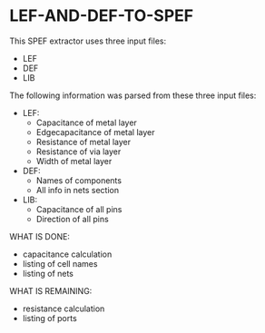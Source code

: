# LEF-AND-DEF-TO-SPEF

This SPEF extractor uses three input files:
- LEF
- DEF
- LIB

The following information was parsed from these three input files:
- LEF: 
  - Capacitance of metal layer
  - Edgecapacitance of metal layer
  - Resistance of metal layer
  - Resistance of via layer
  - Width of metal layer
- DEF:
  - Names of components
  - All info in nets section
- LIB:
  - Capacitance of all pins
  - Direction of all pins
  
  
  
 WHAT IS DONE: 
  - capacitance calculation
  - listing of cell names
  - listing of nets
  
  WHAT IS REMAINING:
  - resistance calculation
  - listing of ports



